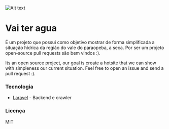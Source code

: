 ![Alt text](http://vaiteragua.com/assets/img/og.png "Vai ter agua")

# Vai ter agua

É um projeto que possui como objetivo mostrar de forma simplificada a situação hídrica da região do vale do paraopeba, a seca. Por ser um projeto open-source pull requests são bem vindos :).

Its an open source project, our goal is create a hotsite that we can show with simpleness our current situation. Feel free to open an issue and send a pull request :).

### Tecnologia

* [Laravel] - Backend e crawler

### Licença

MIT

[Laravel]:http://laravel.com
